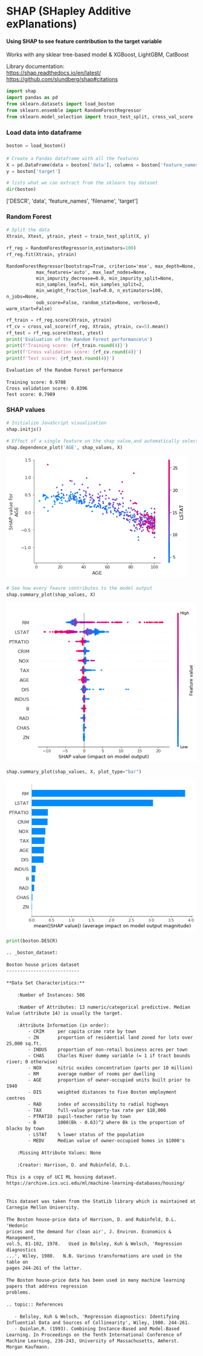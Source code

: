 
# SHAP (SHapley Additive exPlanations)
#### Using SHAP to see feature contribution to the target variable
Works with any sklear tree-based model & XGBoost, LightGBM, CatBoost

Library documentation:   
https://shap.readthedocs.io/en/latest/  
https://github.com/slundberg/shap#citations


```python
import shap
import pandas as pd 
from sklearn.datasets import load_boston
from sklearn.ensemble import RandomForestRegressor
from sklearn.model_selection import train_test_split, cross_val_score
```

### Load data into dataframe


```python
boston = load_boston()

# Create a Pandas dataframe with all the features
X = pd.DataFrame(data = boston['data'], columns = boston['feature_names'])
y = boston['target']
```


```python
# lists what we can extract from the sklearn toy dataset
dir(boston) 
```




['DESCR', 'data', 'feature_names', 'filename', 'target']



### Random Forest 


```python
# Split the data
Xtrain, Xtest, ytrain, ytest = train_test_split(X, y)
```


```python
rf_reg = RandomForestRegressor(n_estimators=100)
rf_reg.fit(Xtrain, ytrain)
```




    RandomForestRegressor(bootstrap=True, criterion='mse', max_depth=None,
               max_features='auto', max_leaf_nodes=None,
               min_impurity_decrease=0.0, min_impurity_split=None,
               min_samples_leaf=1, min_samples_split=2,
               min_weight_fraction_leaf=0.0, n_estimators=100, n_jobs=None,
               oob_score=False, random_state=None, verbose=0, warm_start=False)




```python
rf_train = rf_reg.score(Xtrain, ytrain)
rf_cv = cross_val_score(rf_reg, Xtrain, ytrain, cv=5).mean()
rf_test = rf_reg.score(Xtest, ytest)
print('Evaluation of the Random Forest performance\n')
print(f'Training score: {rf_train.round(4)}')
print(f'Cross validation score: {rf_cv.round(4)}')
print(f'Test score: {rf_test.round(4)}')
```

    Evaluation of the Random Forest performance
    
    Training score: 0.9788
    Cross validation score: 0.8396
    Test score: 0.7989
    

### SHAP values


```python
# Initialize JavaScript visualization
shap.initjs()
```


```python
# Effect of a single feature on the shap value,and automatically selected other feature to show dependence 
shap.dependence_plot('AGE', shap_values, X)
```


![png](plots/SHAP_final_14_0.png)



```python
# See how every feaure contributes to the model output
shap.summary_plot(shap_values, X)
```


![png](plots/SHAP_final_15_0.png)



```python
shap.summary_plot(shap_values, X, plot_type="bar")
```


![png](plots/SHAP_final_16_0.png)



```python
print(boston.DESCR)
```

    .. _boston_dataset:
    
    Boston house prices dataset
    ---------------------------
    
    **Data Set Characteristics:**  
    
        :Number of Instances: 506 
    
        :Number of Attributes: 13 numeric/categorical predictive. Median Value (attribute 14) is usually the target.
    
        :Attribute Information (in order):
            - CRIM     per capita crime rate by town
            - ZN       proportion of residential land zoned for lots over 25,000 sq.ft.
            - INDUS    proportion of non-retail business acres per town
            - CHAS     Charles River dummy variable (= 1 if tract bounds river; 0 otherwise)
            - NOX      nitric oxides concentration (parts per 10 million)
            - RM       average number of rooms per dwelling
            - AGE      proportion of owner-occupied units built prior to 1940
            - DIS      weighted distances to five Boston employment centres
            - RAD      index of accessibility to radial highways
            - TAX      full-value property-tax rate per $10,000
            - PTRATIO  pupil-teacher ratio by town
            - B        1000(Bk - 0.63)^2 where Bk is the proportion of blacks by town
            - LSTAT    % lower status of the population
            - MEDV     Median value of owner-occupied homes in $1000's
    
        :Missing Attribute Values: None
    
        :Creator: Harrison, D. and Rubinfeld, D.L.
    
    This is a copy of UCI ML housing dataset.
    https://archive.ics.uci.edu/ml/machine-learning-databases/housing/
    
    
    This dataset was taken from the StatLib library which is maintained at Carnegie Mellon University.
    
    The Boston house-price data of Harrison, D. and Rubinfeld, D.L. 'Hedonic
    prices and the demand for clean air', J. Environ. Economics & Management,
    vol.5, 81-102, 1978.   Used in Belsley, Kuh & Welsch, 'Regression diagnostics
    ...', Wiley, 1980.   N.B. Various transformations are used in the table on
    pages 244-261 of the latter.
    
    The Boston house-price data has been used in many machine learning papers that address regression
    problems.   
         
    .. topic:: References
    
       - Belsley, Kuh & Welsch, 'Regression diagnostics: Identifying Influential Data and Sources of Collinearity', Wiley, 1980. 244-261.
       - Quinlan,R. (1993). Combining Instance-Based and Model-Based Learning. In Proceedings on the Tenth International Conference of Machine Learning, 236-243, University of Massachusetts, Amherst. Morgan Kaufmann.
    
    
